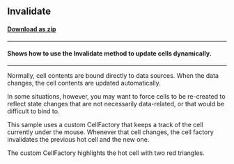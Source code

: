 ## Invalidate
#### [Download as zip](https://grapecity.github.io/DownGit/#/home?url=https://github.com/GrapeCity/ComponentOne-WPF-Samples/tree/master/NET_462/FlexGrid/CS/Invalidate)
____
#### Shows how to use the Invalidate method to update cells dynamically.
____
Normally, cell contents are bound directly to data sources. When the data 
changes, the cell contents are updated automatically.

In some situations, however, you may want to force cells to be re-created
to reflect state changes that are not necessarily data-related, or that
would be difficult to bind to.

This sample uses a custom CellFactory that keeps a track of the cell currently
under the mouse. Whenever that cell changes, the cell factory invalidates the
previous hot cell and the new one.

The custom CellFactory highlights the hot cell with two red triangles.

